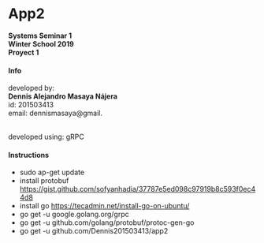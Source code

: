 # App2
**Systems Seminar 1** <br>
**Winter School 2019** <br>
**Proyect 1**

#### Info
developed by: <br>
**Dennis Alejandro Masaya Nájera**  <br>
id: 201503413<br>
email: dennismasaya@gmail.<br><br>

developed using: gRPC
#### Instructions
* sudo ap-get update
* install protobuf https://gist.github.com/sofyanhadia/37787e5ed098c97919b8c593f0ec44d8
* install go https://tecadmin.net/install-go-on-ubuntu/
* go get -u google.golang.org/grpc
* go get -u github.com/golang/protobuf/protoc-gen-go
* go get -u github.com/Dennis201503413/app2
